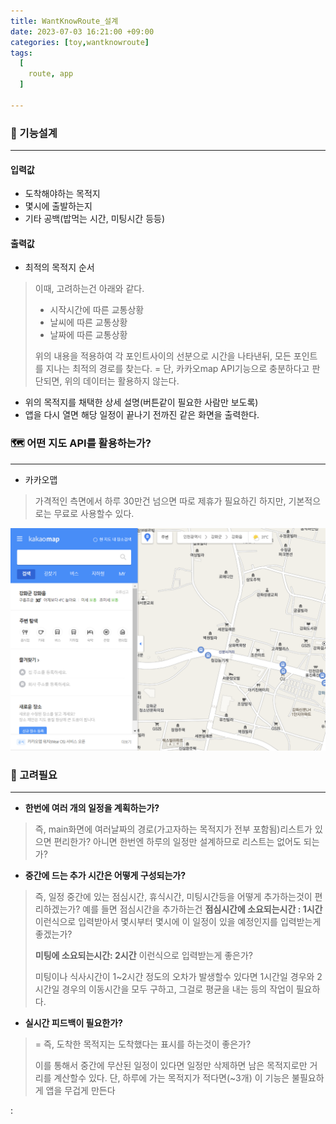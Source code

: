 ```yaml
---
title: WantKnowRoute_설계
date: 2023-07-03 16:21:00 +09:00
categories: [toy,wantknowroute]
tags:
  [
    route, app
  ]

---
```


### **:hammer: 기능설계**

---

#### **입력값**

* 도착해야하는 목적지
* 몇시에 출발하는지
* 기타 공백(밥먹는 시간, 미팅시간 등등)   

#### **출력값**

* 최적의 목적지 순서

>  이때, 고려하는건 아래와 같다.
>
> - 시작시간에 따른 교통상황
> - 날씨에 따른 교통상황
> - 날짜에 따른 교통상황
>
> 위의 내용을 적용하여 각 포인트사이의 선분으로 시간을 나타낸뒤, 모든 포인트를 지나는 최적의 경로를 찾는다.
> = 단, 카카오map API기능으로 충분하다고 판단되면, 위의 데이터는 활용하지 않는다.

* 위의 목적지를 채택한 상세 설명(버튼같이 필요한 사람만 보도록)
* 앱을 다시 열면 해당 일정이 끝나기 전까진 같은 화면을 출력한다.

   

### **:world_map: 어떤 지도 API를 활용하는가?**

---

* 카카오맵

> 가격적인 측면에서 하루 30만건 넘으면 따로 제휴가 필요하긴 하지만, 기본적으로는 무료로 사용할수 있다.

   ![image-20230703170924939](https://raw.githubusercontent.com/bunju20/image_server/main/img_/image-20230703170924939.png)



### **:thinking: 고려필요**

---

* **한번에 여러 개의 일정을 계획하는가?**

> 즉, main화면에 여러날짜의 경로(가고자하는 목적지가 전부 포함됨)리스트가 있으면 편리한가?
> 아니면 한번엔 하루의 일정만 설계하므로 리스트는 없어도 되는가?   



* **중간에 드는 추가 시간은 어떻게 구성되는가?**

> 즉, 일정 중간에 있는 점심시간, 휴식시간, 미팅시간등을 어떻게 추가하는것이 편리하겠는가?
> 예를 들면 점심시간을 추가하는건
> **점심시간에 소요되는시간 : 1시간** 이런식으로 입력받아서 몇시부터 몇시에 이 일정이 있을 예정인지를 입력받는게 좋겠는가?
>
> **미팅에 소요되는시간: 2시간** 이런식으로 입력받는게 좋은가?
>
> 미팅이나 식사시간이 1~2시간 정도의 오차가 발생할수 있다면 1시간일 경우와 2시간일 경우의 이동시간을 모두 구하고, 그걸로 평균을 내는 등의 작업이 필요하다.

   

* **실시간 피드백이 필요한가?**

> = 즉, 도착한 목적지는 도착했다는 표시를 하는것이 좋은가?
>
> 이를 통해서 중간에 무산된 일정이 있다면 일정만 삭제하면 남은 목적지로만 거리를 계산할수 있다. 단, 하루에 가는 목적지가 적다면(~3개) 이 기능은 불필요하게 앱을 무겁게 만든다

  

: 

